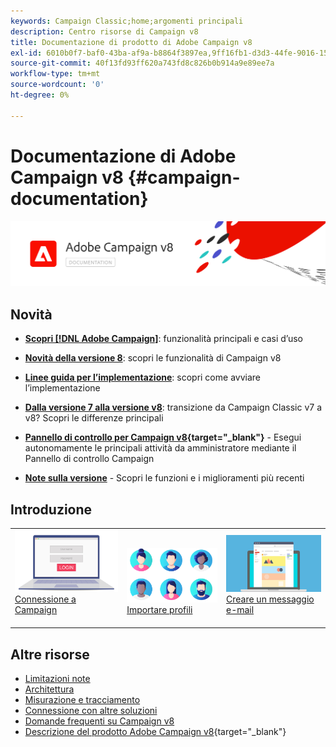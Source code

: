 ```yaml
---
keywords: Campaign Classic;home;argomenti principali
description: Centro risorse di Campaign v8
title: Documentazione di prodotto di Adobe Campaign v8
exl-id: 6010b0f7-baf0-43ba-af9a-b8864f3897ea,9ff16fb1-d3d3-44fe-9016-15abffdbc74e
source-git-commit: 40f13fd93ff620a743fd8c826b0b914a9e89ee7a
workflow-type: tm+mt
source-wordcount: '0'
ht-degree: 0%

---
```


# Documentazione di Adobe Campaign v8 {#campaign-documentation}

![](assets/banner-documentationv8.png)

## Novità

* **[Scopri [!DNL Adobe Campaign]](start/get-started.md)**: funzionalità principali e casi d’uso

* **[Novità della versione 8](start/whats-new.md)**: scopri le funzionalità di Campaign v8

* **[Linee guida per l’implementazione](start/implement.md)**: scopri come avviare l’implementazione

* **[Dalla versione 7 alla versione v8](start/v7-to-v8.md)**: transizione da Campaign Classic v7 a v8? Scopri le differenze principali

* **[Pannello di controllo per Campaign v8](https://experienceleague.adobe.com/docs/control-panel/using/discover-control-panel/key-features.html?lang=it){target=&quot;_blank&quot;}** - Esegui autonomamente le principali attività da amministratore mediante il Pannello di controllo Campaign

* **[Note sulla versione](start/release-notes.md)** - Scopri le funzioni e i miglioramenti più recenti


## Introduzione

<table>
<tr>
  <td valign="bottom">
    <a href="start/connect.md">
      <img alt="Connessione" src="start/assets/do-not-localize/login.jpeg"/>
    </a>
    <div>
    <a href="start/connect.md">Connessione a Campaign</a>
    </div>
    <br>
  </td>

<td valign="bottom">
      <a href="start/import.md">
       <img alt="Importazione" src="start/assets/do-not-localize/profiles.jpeg" />
       </a>
    <div><a href="start/import.md">Importare profili</a>
    </div>
    <br>
  </td>
  <td valign="bottom">
    <a href="start/create-message.md">
      <img alt="E-mail" src="start/assets/do-not-localize/email-design.jpeg" />
    </a>
    <div>
    <a href="start/create-message.md">Creare un messaggio e-mail</a>
    </div>
    <br>
  </td>
</tr>
</table>

## Altre risorse

* [Limitazioni note](start/known-limitations.md)
* [Architettura](architecture/architecture.md)
* [Misurazione e tracciamento](start/reporting.md)
* [Connessione con altre soluzioni](connect/integration.md)
* [Domande frequenti su Campaign v8](start/campaign-faq.md)
* [Descrizione del prodotto Adobe Campaign v8](https://helpx.adobe.com/it/legal/product-descriptions/adobe-campaign-managed-cloud-services.html){target=&quot;_blank&quot;}
